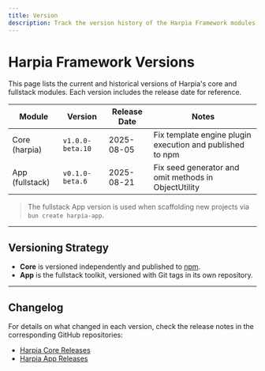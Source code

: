 ```yaml
---
title: Version
description: Track the version history of the Harpia Framework modules, including core updates and the fullstack application scaffold.
---
```


# Harpia Framework Versions

This page lists the current and historical versions of Harpia's core and fullstack modules. Each version includes the release date for reference.

| Module        | Version         | Release Date   | Notes                        |
|---------------|------------------|----------------|------------------------------|
| Core (harpia) | `v1.0.0-beta.10`  | 2025-08-05     | Fix template engine plugin execution and published to npm |
| App (fullstack) | `v0.1.0-beta.6`       | 2025-08-21     | Fix seed generator and omit methods in ObjectUtility |

> The fullstack App version is used when scaffolding new projects via `bun create harpia-app`.

---

## Versioning Strategy

- **Core** is versioned independently and published to [npm](https://www.npmjs.com/package/harpiats).
- **App** is the fullstack toolkit, versioned with Git tags in its own repository.

---

## Changelog

For details on what changed in each version, check the release notes in the corresponding GitHub repositories:

- [Harpia Core Releases](https://github.com/harpiats/core/releases)
- [Harpia App Releases](https://github.com/harpiats/app/releases)
